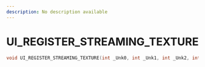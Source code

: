 ```yaml
---
description: No description available 
---
```


# UI_REGISTER_STREAMING_TEXTURE

```cpp
void UI_REGISTER_STREAMING_TEXTURE(int _Unk0, int _Unk1, int _Unk2, int _Unk3);
```